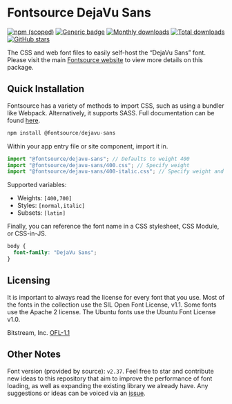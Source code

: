 # Fontsource DejaVu Sans

[![npm (scoped)](https://img.shields.io/npm/v/@fontsource/dejavu-sans?color=brightgreen)](https://www.npmjs.com/package/@fontsource/dejavu-sans) [![Generic badge](https://img.shields.io/badge/fontsource-passing-brightgreen)](https://github.com/fontsource/fontsource) [![Monthly downloads](https://badgen.net/npm/dm/@fontsource/dejavu-sans)](https://github.com/fontsource/fontsource) [![Total downloads](https://badgen.net/npm/dt/@fontsource/dejavu-sans)](https://github.com/fontsource/fontsource) [![GitHub stars](https://img.shields.io/github/stars/fontsource/fontsource.svg?style=social&label=Star)](https://github.com/fontsource/fontsource/stargazers)

The CSS and web font files to easily self-host the “DejaVu Sans” font. Please visit the main [Fontsource website](https://fontsource.org/fonts/dejavu-sans) to view more details on this package.

## Quick Installation

Fontsource has a variety of methods to import CSS, such as using a bundler like Webpack. Alternatively, it supports SASS. Full documentation can be found [here](https://fontsource.org/docs/getting-started/introduction).

```javascript
npm install @fontsource/dejavu-sans
```

Within your app entry file or site component, import it in.

```javascript
import "@fontsource/dejavu-sans"; // Defaults to weight 400
import "@fontsource/dejavu-sans/400.css"; // Specify weight
import "@fontsource/dejavu-sans/400-italic.css"; // Specify weight and style

```

Supported variables:
- Weights: `[400,700]`
- Styles: `[normal,italic]`
- Subsets: `[latin]`

Finally, you can reference the font name in a CSS stylesheet, CSS Module, or CSS-in-JS.

```css
body {
  font-family: "DejaVu Sans";
}
```

## Licensing
It is important to always read the license for every font that you use.
Most of the fonts in the collection use the SIL Open Font License, v1.1. Some fonts use the Apache 2 license. The Ubuntu fonts use the Ubuntu Font License v1.0.

Bitstream, Inc.
[OFL-1.1](https://github.com/dejavu-fonts/dejavu-fonts/blob/master/LICENSE)

## Other Notes
Font version (provided by source): `v2.37`.
Feel free to star and contribute new ideas to this repository that aim to improve the performance of font loading, as well as expanding the existing library we already have. Any suggestions or ideas can be voiced via an [issue](https://github.com/fontsource/fontsource/issues).